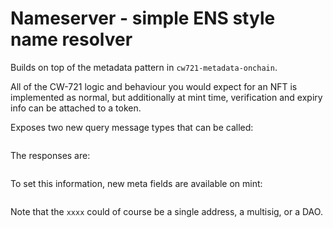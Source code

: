 # Nameserver - simple ENS style name resolver


Builds on top of the metadata pattern in `cw721-metadata-onchain`.

All of the CW-721 logic and behaviour you would expect for an NFT is implemented as normal, but additionally at mint time,
verification and expiry info can be attached to a token.

Exposes two new query message types that can be called:

```rust

```

The responses are:

```rust

```


To set this information, new meta fields are available on mint:

```rust

```

Note that the `xxxx` could of course be a single address, a multisig, or a DAO.

